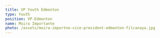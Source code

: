 ```yaml
---
title: VP Youth Edmonton
type: Youth
position: VP-Edmonton
name: Moira Importante
photo: /assets/moira-importne-vice-president-edmonton-filcanaya.jpg
---
```


